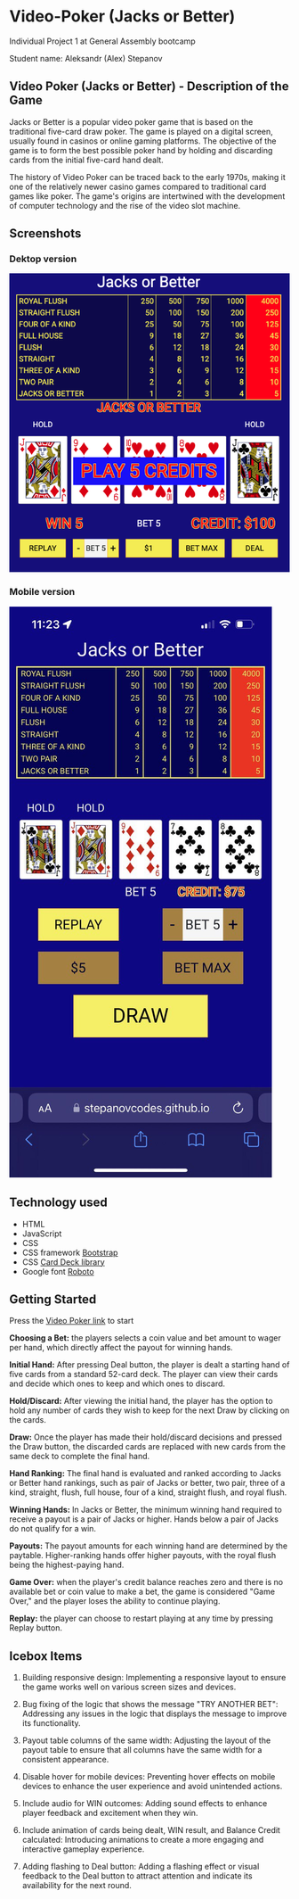 # Video-Poker (Jacks or Better)
Individual Project 1 at General Assembly bootcamp

Student name: Aleksandr (Alex) Stepanov

## Video Poker (Jacks or Better) - Description of the Game

Jacks or Better is a popular video poker game that is based on the traditional five-card draw poker. The game is played on a digital screen, usually found in casinos or online gaming platforms. The objective of the game is to form the best possible poker hand by holding and discarding cards from the initial five-card hand dealt.

The history of Video Poker can be traced back to the early 1970s, making it one of the relatively newer casino games compared to traditional card games like poker. The game's origins are intertwined with the development of computer technology and the rise of the video slot machine.

## Screenshots

### Dektop version
![Video Poker Desktop](/assets/Jacks%20or%20Better%20desktop.png)

### Mobile version
![Video Poker Monile iPhone14](/assets/Jacks%20or%20Better%20desktop%20iPhone14.jpg)

## Technology used
- HTML
- JavaScript
- CSS
- CSS framework [Bootstrap](https://getbootstrap.com/docs/5.3/getting-started/introduction/)
- CSS [Card Deck library](css/card-library/css/cardstarter.css)
- Google font [Roboto](https://fonts.google.com/specimen/Roboto)

## Getting Started

Press the [Video Poker link](https://stepanovcodes.github.io/video-poker/) to start

__Choosing a Bet:__ the players selects a coin value and bet amount to wager per hand, which directly affect the payout for winning hands.

__Initial Hand:__ After pressing Deal button, the player is dealt a starting hand of five cards from a standard 52-card deck. The player can view their cards and decide which ones to keep and which ones to discard.

__Hold/Discard:__ After viewing the initial hand, the player has the option to hold any number of cards they wish to keep for the next Draw by clicking on the cards.

__Draw:__ Once the player has made their hold/discard decisions and pressed the Draw button, the discarded cards are replaced with new cards from the same deck to complete the final hand.

__Hand Ranking:__ The final hand is evaluated and ranked according to Jacks or Better hand rankings, such as pair of Jacks or better, two pair, three of a kind, straight, flush, full house, four of a kind, straight flush, and royal flush.

__Winning Hands:__ In Jacks or Better, the minimum winning hand required to receive a payout is a pair of Jacks or higher. Hands below a pair of Jacks do not qualify for a win.

__Payouts:__ The payout amounts for each winning hand are determined by the paytable. Higher-ranking hands offer higher payouts, with the royal flush being the highest-paying hand.

__Game Over:__ when the player's credit balance reaches zero and there is no available bet or coin value to make a bet, the game is considered "Game Over," and the player loses the ability to continue playing.

__Replay:__ the player can choose to restart playing at any time by pressing Replay button.

## Icebox Items

1. Building responsive design: Implementing a responsive layout to ensure the game works well on various screen sizes and devices.

2. Bug fixing of the logic that shows the message "TRY ANOTHER BET": Addressing any issues in the logic that displays the message to improve its functionality.

3. Payout table columns of the same width: Adjusting the layout of the payout table to ensure that all columns have the same width for a consistent appearance.

4. Disable hover for mobile devices: Preventing hover effects on mobile devices to enhance the user experience and avoid unintended actions.

5. Include audio for WIN outcomes: Adding sound effects to enhance player feedback and excitement when they win.

6. Include animation of cards being dealt, WIN result, and Balance Credit calculated: Introducing animations to create a more engaging and interactive gameplay experience.

7. Adding flashing to Deal button: Adding a flashing effect or visual feedback to the Deal button to attract attention and indicate its availability for the next round.


